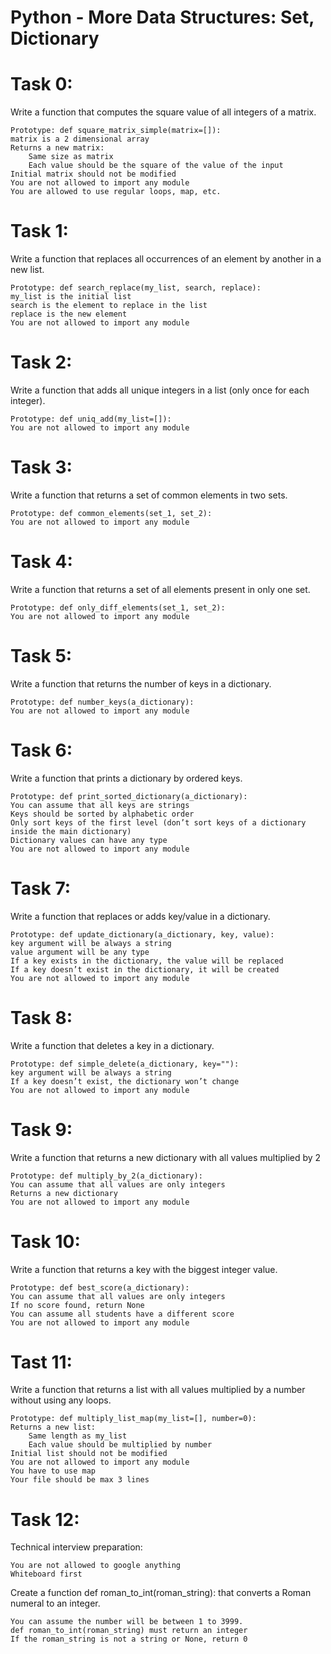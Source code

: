 # Python - More Data Structures: Set, Dictionary

# Task 0:
Write a function that computes the square value of all integers of a matrix.

	Prototype: def square_matrix_simple(matrix=[]):
	matrix is a 2 dimensional array
	Returns a new matrix:
		Same size as matrix
		Each value should be the square of the value of the input
	Initial matrix should not be modified
	You are not allowed to import any module
	You are allowed to use regular loops, map, etc.
# Task 1:
Write a function that replaces all occurrences of an element by another in a new list.

	Prototype: def search_replace(my_list, search, replace):
	my_list is the initial list
	search is the element to replace in the list
	replace is the new element
	You are not allowed to import any module
# Task 2:
Write a function that adds all unique integers in a list (only once for each integer).

	Prototype: def uniq_add(my_list=[]):
	You are not allowed to import any module
# Task 3:
Write a function that returns a set of common elements in two sets.

	Prototype: def common_elements(set_1, set_2):
	You are not allowed to import any module
# Task 4:
Write a function that returns a set of all elements present in only one set.

	Prototype: def only_diff_elements(set_1, set_2):
	You are not allowed to import any module
# Task 5:
Write a function that returns the number of keys in a dictionary.

	Prototype: def number_keys(a_dictionary):
	You are not allowed to import any module
# Task 6:
Write a function that prints a dictionary by ordered keys.

	Prototype: def print_sorted_dictionary(a_dictionary):
	You can assume that all keys are strings
	Keys should be sorted by alphabetic order
	Only sort keys of the first level (don’t sort keys of a dictionary inside the main dictionary)
	Dictionary values can have any type
	You are not allowed to import any module
# Task 7:
Write a function that replaces or adds key/value in a dictionary.

	Prototype: def update_dictionary(a_dictionary, key, value):
	key argument will be always a string
	value argument will be any type
	If a key exists in the dictionary, the value will be replaced
	If a key doesn’t exist in the dictionary, it will be created
	You are not allowed to import any module
# Task 8:
Write a function that deletes a key in a dictionary.

	Prototype: def simple_delete(a_dictionary, key=""):
	key argument will be always a string
	If a key doesn’t exist, the dictionary won’t change
	You are not allowed to import any module
# Task 9:
Write a function that returns a new dictionary with all values multiplied by 2

	Prototype: def multiply_by_2(a_dictionary):
	You can assume that all values are only integers
	Returns a new dictionary
	You are not allowed to import any module

# Task 10:
Write a function that returns a key with the biggest integer value.

	Prototype: def best_score(a_dictionary):
	You can assume that all values are only integers
	If no score found, return None
	You can assume all students have a different score
	You are not allowed to import any module

# Tast 11:
Write a function that returns a list with all values multiplied by a number without using any loops.

	Prototype: def multiply_list_map(my_list=[], number=0):
	Returns a new list:
		Same length as my_list
		Each value should be multiplied by number
	Initial list should not be modified
	You are not allowed to import any module
	You have to use map
	Your file should be max 3 lines
# Task 12:
Technical interview preparation:

	You are not allowed to google anything
	Whiteboard first
Create a function def roman_to_int(roman_string): that converts a Roman numeral to an integer.

	You can assume the number will be between 1 to 3999.
	def roman_to_int(roman_string) must return an integer
	If the roman_string is not a string or None, return 0